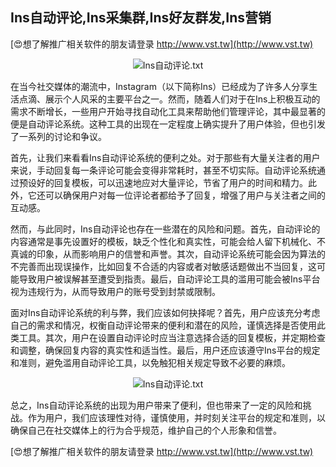## **Ins自动评论,Ins采集群,Ins好友群发,Ins营销**

[😍想了解推广相关软件的朋友请登录 http://www.vst.tw](http://www.vst.tw)

 <center><img src="https://vst.tw/MP4/tuiguang/png/1.png" alt="Ins自动评论.txt"></center>

在当今社交媒体的潮流中，Instagram（以下简称Ins）已经成为了许多人分享生活点滴、展示个人风采的主要平台之一。然而，随着人们对于在Ins上积极互动的需求不断增长，一些用户开始寻找自动化工具来帮助他们管理评论，其中最显著的便是自动评论系统。这种工具的出现在一定程度上确实提升了用户体验，但也引发了一系列的讨论和争议。

首先，让我们来看看Ins自动评论系统的便利之处。对于那些有大量关注者的用户来说，手动回复每一条评论可能会变得非常耗时，甚至不切实际。自动评论系统通过预设好的回复模板，可以迅速地应对大量评论，节省了用户的时间和精力。此外，它还可以确保用户对每一位评论者都给予了回复，增强了用户与关注者之间的互动感。

然而，与此同时，Ins自动评论也存在一些潜在的风险和问题。首先，自动评论的内容通常是事先设置好的模板，缺乏个性化和真实性，可能会给人留下机械化、不真诚的印象，从而影响用户的信誉和声誉。其次，自动评论系统可能会因为算法的不完善而出现误操作，比如回复不合适的内容或者对敏感话题做出不当回复，这可能导致用户被误解甚至遭受到指责。最后，自动评论工具的滥用可能会被Ins平台视为违规行为，从而导致用户的账号受到封禁或限制。

面对Ins自动评论系统的利与弊，我们应该如何抉择呢？首先，用户应该充分考虑自己的需求和情况，权衡自动评论带来的便利和潜在的风险，谨慎选择是否使用此类工具。其次，用户在设置自动评论时应当注意选择合适的回复模板，并定期检查和调整，确保回复内容的真实性和适当性。最后，用户还应该遵守Ins平台的规定和准则，避免滥用自动评论工具，以免触犯相关规定导致不必要的麻烦。

 <center><img src="https://vst.tw/MP4/tuiguang/png/5.png" alt="Ins自动评论.txt"></center>

总之，Ins自动评论系统的出现为用户带来了便利，但也带来了一定的风险和挑战。作为用户，我们应该理性对待，谨慎使用，并时刻关注平台的规定和准则，以确保自己在社交媒体上的行为合乎规范，维护自己的个人形象和信誉。

[😍想了解推广相关软件的朋友请登录 http://www.vst.tw](http://www.vst.tw)



